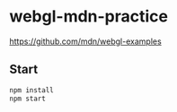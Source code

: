 # webgl-mdn-practice

https://github.com/mdn/webgl-examples

## Start

```sh
npm install
npm start
```
